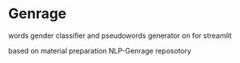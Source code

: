 # Genrage
words gender classifier and pseudowords generator on for streamlit

based on material preparation NLP-Genrage reposotory
